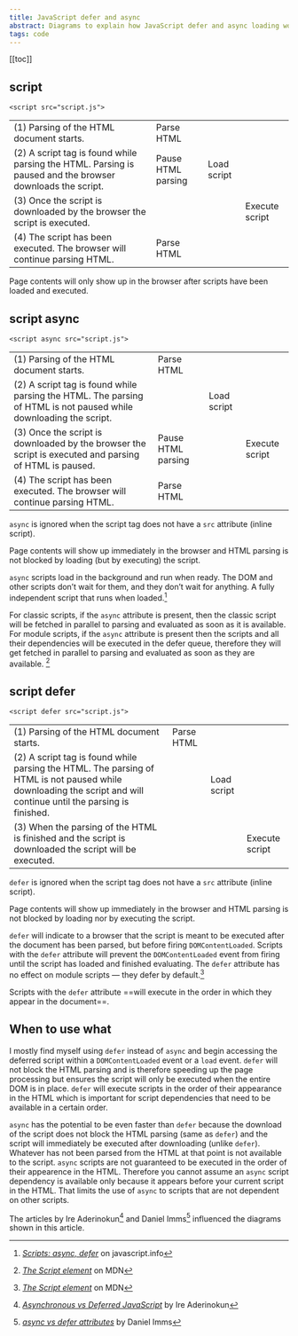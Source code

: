 ```yaml
---
title: JavaScript defer and async
abstract: Diagrams to explain how JavaScript defer and async loading works in the browser
tags: code
---
```

[[toc]]

## script

`<script src="script.js">`

<table>
<tr><td>(1) Parsing of the HTML document starts.</td><td class="bg-blue text-white">Parse HTML</td><td></td><td></td></tr>
<tr><td>(2) A script tag is found while parsing the HTML. Parsing is paused and the browser downloads the script.</td><td class="bg-orange text-white">Pause HTML parsing</td><td class="bg-orange text-white">Load script</td><td></td></tr>
<tr><td>(3) Once the script is downloaded by the browser the script is executed.</td><td class="bg-orange text-white"></td><td></td><td class="bg-orange text-white">Execute script</td></tr>
<tr><td>(4) The script has been executed. The browser will continue parsing HTML.</td><td class="bg-blue text-white">Parse HTML</td><td></td><td></td></tr>
</table>

Page contents will only show up in the browser after scripts have been loaded and executed.

## script async

`<script async src="script.js">`

<table>
<tr><td>(1) Parsing of the HTML document starts.</td><td class="bg-blue text-white">Parse HTML</td><td></td><td></td></tr>
<tr><td>(2) A script tag is found while parsing the HTML. The parsing of HTML is not paused while downloading the script.</td><td class="bg-blue text-white"></td><td class="bg-blue text-white">Load script</td><td></td></tr>
<tr><td>(3) Once the script is downloaded by the browser the script is executed and parsing of HTML is paused.</td><td class="bg-orange text-white">Pause HTML parsing</td><td></td><td class="bg-orange text-white">Execute script</td></tr>
<tr><td>(4) The script has been executed. The browser will continue parsing HTML.</td><td class="bg-blue text-white">Parse HTML</td><td></td><td></td></tr>
</table>

`async` is ignored when the script tag does not have a `src` attribute (inline script).

Page contents will show up immediately in the browser and HTML parsing is not blocked by loading (but by executing) the script.

`async` scripts load in the background and run when ready. The DOM and other scripts don’t wait for them, and they don’t wait for anything. A fully independent script that runs when loaded.[^javascript.info]

For classic scripts, if the `async` attribute is present, then the classic script will be fetched in parallel to parsing and evaluated as soon as it is available. For module scripts, if the `async` attribute is present then the scripts and all their dependencies will be executed in the defer queue, therefore they will get fetched in parallel to parsing and evaluated as soon as they are available. [^mdn]

## script defer

`<script defer src="script.js">`

<table>
<tr><td>(1) Parsing of the HTML document starts.</td><td class="bg-blue text-white">Parse HTML</td><td></td><td></td></tr>
<tr><td>(2) A script tag is found while parsing the HTML. The parsing of HTML is not paused while downloading the script and will continue until the parsing is finished.</td><td class="bg-blue text-white"></td><td class="bg-blue text-white">Load script</td><td></td></tr>
<tr><td>(3) When the parsing of the HTML is finished and the script is downloaded the script will be executed.</td><td></td><td></td><td class="bg-orange text-white">Execute script</td></tr>
</table>

`defer` is ignored when the script tag does not have a `src` attribute (inline script).

Page contents will show up immediately in the browser and HTML parsing is not blocked by loading nor by executing the script.

`defer` will indicate to a browser that the script is meant to be executed after the document has been parsed, but before firing `DOMContentLoaded`. Scripts with the `defer` attribute will prevent the `DOMContentLoaded` event from firing until the script has loaded and finished evaluating. The `defer` attribute has no effect on module scripts — they defer by default.[^mdn]

Scripts with the `defer` attribute ==will execute in the order in which they appear in the document==.

## When to use what

I mostly find myself using `defer` instead of `async` and begin accessing the deferred script within a `DOMContentLoaded` event or a `load` event. `defer` will not block the HTML parsing and is therefore speeding up the page processing but ensures the script will only be executed when the entire DOM is in place. `defer` will execute scripts in the order of their appearance in the HTML which is important for script dependencies that need to be available in a certain order.

`async` has the potential to be even faster than `defer` because the download of the script does not block the HTML parsing (same as `defer`) and the script will immediately be executed after downloading (unlike `defer`). Whatever has not been parsed from the HTML at that point is not available to the script. `async` scripts are not guaranteed to be executed in the order of their appearence in the HTML. Therefore you cannot assume an `async` script dependency is available only because it appears before your current script in the HTML. That limits the use of `async` to scripts that are not dependent on other scripts.

The articles by Ire Aderinokun[^aderinokun] and Daniel Imms[^imms] influenced the diagrams shown in this article.


[^aderinokun]:
	[<cite>Asynchronous vs Deferred JavaScript</cite>](https://bitsofco.de/async-vs-defer/) by Ire Aderinokun
[^imms]:
	[<cite>async vs defer attributes</cite>](https://www.growingwiththeweb.com/2014/02/async-vs-defer-attributes.html) by Daniel Imms
[^javascript.info]:
	[<cite>Scripts: async, defer</cite>](https://javascript.info/script-async-defer) on javascript.info
[^mdn]:
	[<cite>The Script element</cite>](https://developer.mozilla.org/en-US/docs/Web/HTML/Element/script) on MDN
